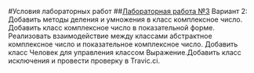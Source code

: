 #Условия лабораторных работ
##[Лабораторная работа №3](https://drive.google.com/open?id=1MLWgB21iejfOg5bdIvQXvwwff42bHX08)
Вариант 2: Добавить методы деления и умножения в класс комплексное число. Добавить класс комплексное число в показательной форме. Реализовать взаимодействие между классами абстрактное комплексное число и показательное комплексное число. Добавить класс Человек для управления классом Выражение.Добавить класс исключения и провести проверку в Travic.ci.
